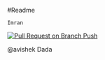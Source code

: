 #Readme

`Imran`

[![Pull Request on Branch Push](https://github.com/mohammadimran-h90/diploma_cmt_resource/actions/workflows/autopull.yml/badge.svg)](https://github.com/mohammadimran-h90/diploma_cmt_resource/actions/workflows/autopull.yml)

@avishek Dada
